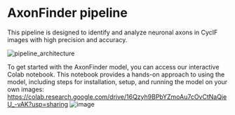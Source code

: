 # AxonFinder pipeline
This pipeline is designed to identify and analyze neuronal axons in CycIF images with high precision and accuracy. 

![pipeline_architecture](https://github.com/user-attachments/assets/1b3db459-b9c2-4d4c-a59d-479d647e765b)

To get started with the AxonFinder model, you can access our interactive Colab notebook. This notebook provides a hands-on approach to using the model, including steps for installation, setup, and running the model on your own images: https://colab.research.google.com/drive/16Qzyh9BPbYZmoAu7cOvCtNaQjeU_-vAK?usp=sharing
![image](https://github.com/user-attachments/assets/a50bc450-2dc4-4738-88bf-0025ed2ddcce)

